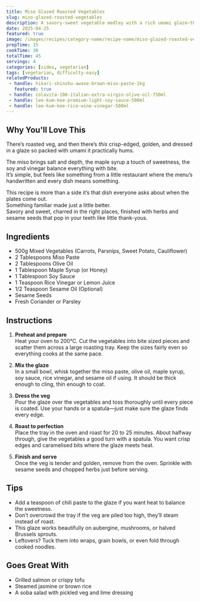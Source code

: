```yaml
---
title: Miso Glazed Roasted Vegetables
slug: miso-glazed-roasted-vegetables
description: A savory-sweet vegetable medley with a rich umami glaze—the perfect side dish that might just steal the show.
date: 2025-04-25
featured: true
image: /images/recipes/category-name/recipe-name/miso-glazed-roasted-vegetables.webp
prepTime: 15
cookTime: 30
totalTime: 45
servings: 4
categories: [sides, vegetarian]
tags: [vegetarian, difficulty-easy]
relatedProducts: 
 - handle: hikari-shinshu-awase-brown-miso-paste-1kg
   featured: true
 - handle: colavita-100-italian-extra-virgin-olive-oil-750ml
 - handle: lee-kum-kee-premium-light-soy-sauce-500ml
 - handle: lee-kum-kee-rice-wine-vinegar-500ml
---
```


## Why You'll Love This

There’s roasted veg, and then there’s *this* crisp-edged, golden, and dressed in a glaze so packed with umami it practically hums.

The miso brings salt and depth, the maple syrup a touch of sweetness, the soy and vinegar balance everything with bite.  
It’s simple, but feels like something from a little restaurant where the menu’s handwritten and every dish means something.

This recipe is more than a side it’s that dish everyone asks about when the plates come out.  
Something familiar made just a little better.  
Savory and sweet, charred in the right places, finished with herbs and sesame seeds that pop in your teeth like little thank-yous.

## Ingredients

- 500g Mixed Vegetables (Carrots, Parsnips, Sweet Potato, Cauliflower)  
- 2 Tablespoons Miso Paste  
- 2 Tablespoons Olive Oil  
- 1 Tablespoon Maple Syrup (or Honey)  
- 1 Tablespoon Soy Sauce  
- 1 Teaspoon Rice Vinegar or Lemon Juice  
- 1/2 Teaspoon Sesame Oil (Optional)  
- Sesame Seeds  
- Fresh Coriander or Parsley  

## Instructions

1. **Preheat and prepare**  
   Heat your oven to 200°C. Cut the vegetables into bite sized pieces and scatter them across a large roasting tray. Keep the sizes fairly even so everything cooks at the same pace.

2. **Mix the glaze**  
   In a small bowl, whisk together the miso paste, olive oil, maple syrup, soy sauce, rice vinegar, and sesame oil if using. It should be thick enough to cling, thin enough to coat.

3. **Dress the veg**  
   Pour the glaze over the vegetables and toss thoroughly until every piece is coated. Use your hands or a spatula—just make sure the glaze finds every edge.

4. **Roast to perfection**  
   Place the tray in the oven and roast for 20 to 25 minutes. About halfway through, give the vegetables a good turn with a spatula. You want crisp edges and caramelised bits where the glaze meets heat.

5. **Finish and serve**  
   Once the veg is tender and golden, remove from the oven. Sprinkle with sesame seeds and chopped herbs just before serving.

## Tips

- Add a teaspoon of chili paste to the glaze if you want heat to balance the sweetness.  
- Don’t overcrowd the tray if the veg are piled too high, they’ll steam instead of roast.  
- This glaze works beautifully on aubergine, mushrooms, or halved Brussels sprouts.  
- Leftovers? Tuck them into wraps, grain bowls, or even fold through cooked noodles.

## Goes Great With

- Grilled salmon or crispy tofu  
- Steamed jasmine or brown rice  
- A soba salad with pickled veg and lime dressing  